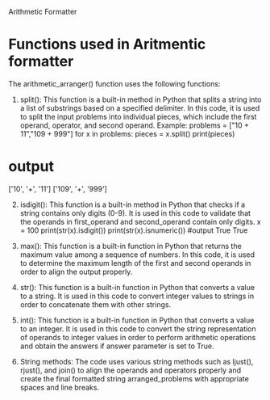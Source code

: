 Arithmetic Formatter
# Functions used in Aritmentic formatter
The arithmetic_arranger() function uses the following functions:

1.  split(): This function is a built-in method in Python that splits a string into a list of substrings based on a specified delimiter. In this code, it is used to split the input problems into individual pieces, which include the first operand, operator, and second operand.
  Example:
  problems = ["10 + 11","109 + 999"]
      for x in problems:
        pieces = x.split()
        print(pieces)
# output
  ['10', '+', '11']
  ['109', '+', '999']
  
  
2.  isdigit(): This function is a built-in method in Python that checks if a string contains only digits (0-9). It is used in this code to validate that the operands in first_operand and second_operand contain only digits.
    x = 100
    print(str(x).isdigit())
    print(str(x).isnumeric())
    #output
    True 
    True
3.  max(): This function is a built-in function in Python that returns the maximum value among a sequence of numbers. In this code, it is used to determine the maximum length of the first and second operands in order to align the output properly.

4.  str(): This function is a built-in function in Python that converts a value to a string. It is used in this code to convert integer values to strings in order to concatenate them with other strings.

5.  int(): This function is a built-in function in Python that converts a value to an integer. It is used in this code to convert the string representation of operands to integer values in order to perform arithmetic operations and obtain the answers if answer parameter is set to True.

6.  String methods: The code uses various string methods such as ljust(), rjust(), and join() to align the operands and operators properly and create the final formatted string arranged_problems with appropriate spaces and line breaks.
